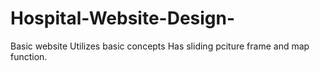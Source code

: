 # Hospital-Website-Design-

Basic website
Utilizes basic concepts 
Has sliding pciture frame and map function.
